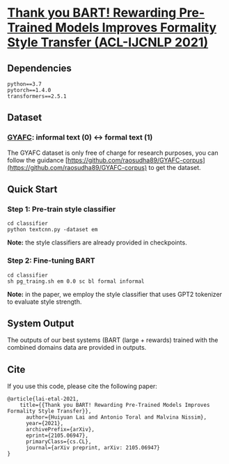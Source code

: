 
# [Thank you BART! Rewarding Pre-Trained Models Improves Formality Style Transfer (ACL-IJCNLP 2021)](https://arxiv.org/abs/2105.06947)

## Dependencies
```
python==3.7
pytorch==1.4.0
transformers==2.5.1
```

## Dataset
### [GYAFC](https://github.com/raosudha89/GYAFC-corpus): informal text (0) <-> formal text (1)
The GYAFC dataset is only free of charge for research purposes, you can follow the guidance [https://github.com/raosudha89/GYAFC-corpus](https://github.com/raosudha89/GYAFC-corpus) to get the dataset.

## Quick Start
### Step 1: Pre-train style classifier
```
cd classifier
python textcnn.py -dataset em
```
**Note:** the style classifiers are already provided in checkpoints.

### Step 2: Fine-tuning BART
```
cd classifier
sh pg_traing.sh em 0.0 sc bl formal informal
```
**Note:** in the paper, we employ the style classifier that uses GPT2 tokenizer to evaluate style strength.

## System Output
The outputs of our best systems (BART (large + rewards) trained with the combined domains data are provided in outputs.

## Cite
If you use this code, please cite the following paper:
```
@article{lai-etal-2021,
    title={{Thank you BART! Rewarding Pre-Trained Models Improves Formality Style Transfer}}, 
      author={Huiyuan Lai and Antonio Toral and Malvina Nissim},
      year={2021},
      archivePrefix={arXiv},
      eprint={2105.06947},
      primaryClass={cs.CL},
      journal={arXiv preprint, arXiv: 2105.06947}
}